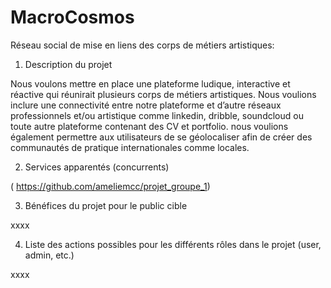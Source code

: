 # MacroCosmos
Réseau social de mise en liens des corps de métiers artistiques:

1. Description du projet


Nous voulons mettre en place une plateforme ludique, interactive et réactive qui réunirait plusieurs corps de métiers artistiques. Nous voulions inclure une connectivité entre notre plateforme et d’autre réseaux professionnels et/ou artistique comme linkedin, dribble, soundcloud ou toute autre plateforme contenant des CV et portfolio. nous voulions également permettre aux utilisateurs de se géolocaliser afin de créer des communautés de pratique internationales comme locales. 

2. Services apparentés (concurrents)

( https://github.com/ameliemcc/projet_groupe_1) 

3. Bénéfices du projet pour le public cible

xxxx

4. Liste des actions possibles pour les différents rôles dans le projet (user, admin, etc.)

xxxx


